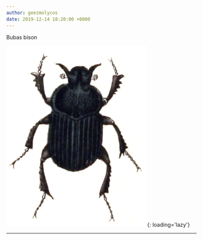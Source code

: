 ```yaml
---
author: geezmolycos
date: 2019-12-14 18:20:00 +0800
---
```


Bubas bison

![](/images/qq-zone/2019-12-14-bubas-bison.jpg){: loading='lazy'}

---
